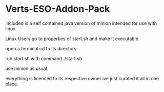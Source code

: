 # Verts-ESO-Addon-Pack

included is a self contained java version of minion intended for use with linux.

Linux Users go to properties of start.sh and make it executable.

open a terminal cd to its directory 

run start.sh with command ./start.sh

use minion as usual.

everything is licenced to its respective owner ive just curated it all in one place.